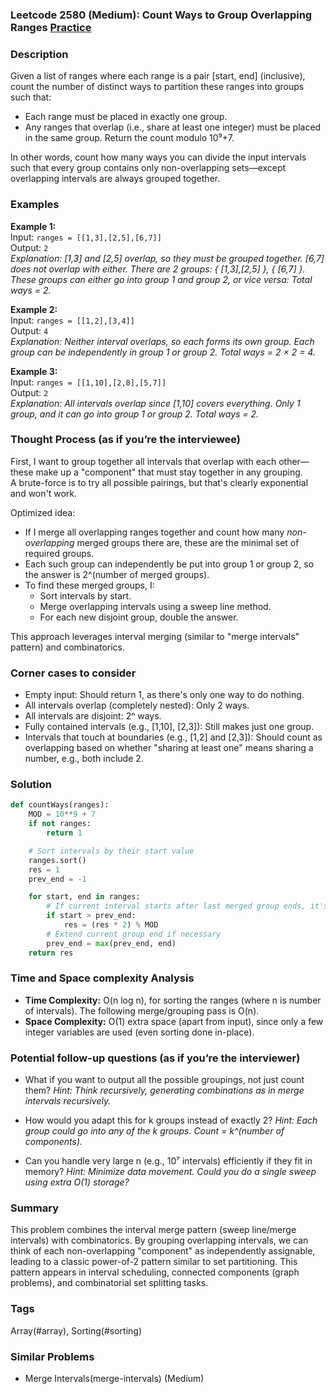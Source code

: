 ### Leetcode 2580 (Medium): Count Ways to Group Overlapping Ranges [Practice](https://leetcode.com/problems/count-ways-to-group-overlapping-ranges)

### Description  
Given a list of ranges where each range is a pair [start, end] (inclusive), count the number of distinct ways to partition these ranges into groups such that:
- Each range must be placed in exactly one group.
- Any ranges that overlap (i.e., share at least one integer) must be placed in the same group.
Return the count modulo 10⁹+7.

In other words, count how many ways you can divide the input intervals such that every group contains only non-overlapping sets—except overlapping intervals are always grouped together.

### Examples  

**Example 1:**  
Input: `ranges = [[1,3],[2,5],[6,7]]`  
Output: `2`  
*Explanation: [1,3] and [2,5] overlap, so they must be grouped together. [6,7] does not overlap with either. There are 2 groups: { [1,3],[2,5] }, { [6,7] }. These groups can either go into group 1 and group 2, or vice versa: Total ways = 2.*

**Example 2:**  
Input: `ranges = [[1,2],[3,4]]`  
Output: `4`  
*Explanation: Neither interval overlaps, so each forms its own group. Each group can be independently in group 1 or group 2. Total ways = 2 × 2 = 4.*

**Example 3:**  
Input: `ranges = [[1,10],[2,8],[5,7]]`  
Output: `2`  
*Explanation: All intervals overlap since [1,10] covers everything. Only 1 group, and it can go into group 1 or group 2. Total ways = 2.*

### Thought Process (as if you’re the interviewee)  
First, I want to group together all intervals that overlap with each other—these make up a "component" that must stay together in any grouping.  
A brute-force is to try all possible pairings, but that's clearly exponential and won't work.

Optimized idea:
- If I merge all overlapping ranges together and count how many *non-overlapping* merged groups there are, these are the minimal set of required groups.
- Each such group can independently be put into group 1 or group 2, so the answer is 2^(number of merged groups).
- To find these merged groups, I:
  - Sort intervals by start.
  - Merge overlapping intervals using a sweep line method.
  - For each new disjoint group, double the answer.

This approach leverages interval merging (similar to "merge intervals" pattern) and combinatorics.

### Corner cases to consider  
- Empty input: Should return 1, as there's only one way to do nothing.
- All intervals overlap (completely nested): Only 2 ways.
- All intervals are disjoint: 2ⁿ ways.
- Fully contained intervals (e.g., [1,10], [2,3]): Still makes just one group.
- Intervals that touch at boundaries (e.g., [1,2] and [2,3]): Should count as overlapping based on whether "sharing at least one" means sharing a number, e.g., both include 2.

### Solution

```python
def countWays(ranges):
    MOD = 10**9 + 7
    if not ranges:
        return 1

    # Sort intervals by their start value
    ranges.sort()
    res = 1
    prev_end = -1

    for start, end in ranges:
        # If current interval starts after last merged group ends, it's a new group
        if start > prev_end:
            res = (res * 2) % MOD
        # Extend current group end if necessary
        prev_end = max(prev_end, end)
    return res
```

### Time and Space complexity Analysis  

- **Time Complexity:** O(n log n), for sorting the ranges (where n is number of intervals). The following merge/grouping pass is O(n).
- **Space Complexity:** O(1) extra space (apart from input), since only a few integer variables are used (even sorting done in-place).

### Potential follow-up questions (as if you’re the interviewer)  

- What if you want to output all the possible groupings, not just count them?
  *Hint: Think recursively, generating combinations as in merge intervals recursively.*

- How would you adapt this for k groups instead of exactly 2?
  *Hint: Each group could go into any of the k groups. Count = k^(number of components).*

- Can you handle very large n (e.g., 10⁷ intervals) efficiently if they fit in memory?
  *Hint: Minimize data movement. Could you do a single sweep using extra O(1) storage?*

### Summary
This problem combines the interval merge pattern (sweep line/merge intervals) with combinatorics. By grouping overlapping intervals, we can think of each non-overlapping "component" as independently assignable, leading to a classic power-of-2 pattern similar to set partitioning. This pattern appears in interval scheduling, connected components (graph problems), and combinatorial set splitting tasks.

### Tags
Array(#array), Sorting(#sorting)

### Similar Problems
- Merge Intervals(merge-intervals) (Medium)